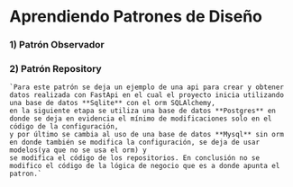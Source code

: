 # Aprendiendo Patrones de Diseño

### 1) Patrón Observador
### 2) Patrón Repository
    `Para este patrón se deja un ejemplo de una api para crear y obtener datos realizada con FastApi en el cual el proyecto inicia utilizando una base de datos **Sqlite** con el orm SQLAlchemy,
    en la siguiente etapa se utiliza una base de datos **Postgres** en donde se deja en evidencia el mínimo de modificaciones solo en el código de la configuración, 
    y por último se cambia al uso de una base de datos **Mysql** sin orm en donde también se modifica la configuración, se deja de usar modelos(ya que no se usa el orm) y 
    se modifica el código de los repositorios. En conclusión no se modifico el código de la lógica de negocio que es a donde apunta el patron.`
